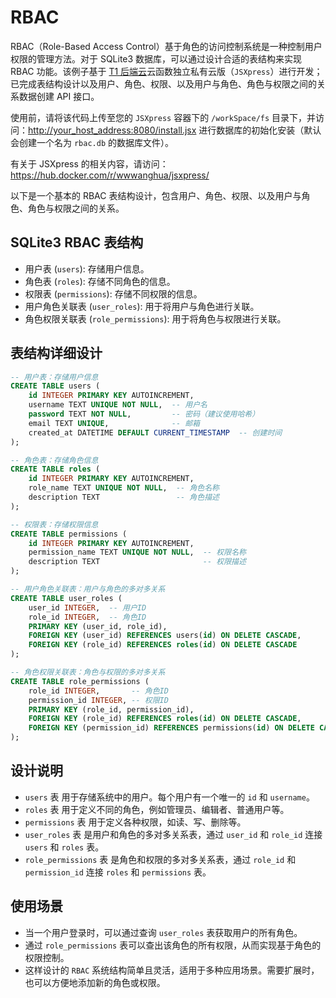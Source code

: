 # RBAC

RBAC（Role-Based Access Control）基于角色的访问控制系统是一种控制用户权限的管理方法。对于 SQLite3 数据库，可以通过设计合适的表结构来实现 RBAC 功能。该例子基于 <a href="https://w.t1y.net/">T1 后端云</a>云函数独立私有云版（`JSXpress`）进行开发；已完成表结构设计以及用户、角色、权限、以及用户与角色、角色与权限之间的关系数据创建 API 接口。

使用前，请将该代码上传至您的 `JSXpress` 容器下的 `/workSpace/fs` 目录下，并访问：<a href="http://your_host_address:8080/install.jsx">http://your_host_address:8080/install.jsx</a> 进行数据库的初始化安装（默认会创建一个名为 `rbac.db` 的数据库文件）。

有关于 JSXpress 的相关内容，请访问：<a href="https://hub.docker.com/r/wwwanghua/jsxpress/">https://hub.docker.com/r/wwwanghua/jsxpress/</a>

以下是一个基本的 RBAC 表结构设计，包含用户、角色、权限、以及用户与角色、角色与权限之间的关系。

## SQLite3 RBAC 表结构

- 用户表 (`users`): 存储用户信息。
- 角色表 (`roles`): 存储不同角色的信息。
- 权限表 (`permissions`): 存储不同权限的信息。
- 用户角色关联表 (`user_roles`): 用于将用户与角色进行关联。
- 角色权限关联表 (`role_permissions`): 用于将角色与权限进行关联。

## 表结构详细设计

```sql
-- 用户表：存储用户信息
CREATE TABLE users (
    id INTEGER PRIMARY KEY AUTOINCREMENT,
    username TEXT UNIQUE NOT NULL,  -- 用户名
    password TEXT NOT NULL,         -- 密码（建议使用哈希）
    email TEXT UNIQUE,              -- 邮箱
    created_at DATETIME DEFAULT CURRENT_TIMESTAMP  -- 创建时间
);

-- 角色表：存储角色信息
CREATE TABLE roles (
    id INTEGER PRIMARY KEY AUTOINCREMENT,
    role_name TEXT UNIQUE NOT NULL,  -- 角色名称
    description TEXT                 -- 角色描述
);

-- 权限表：存储权限信息
CREATE TABLE permissions (
    id INTEGER PRIMARY KEY AUTOINCREMENT,
    permission_name TEXT UNIQUE NOT NULL,  -- 权限名称
    description TEXT                       -- 权限描述
);

-- 用户角色关联表：用户与角色的多对多关系
CREATE TABLE user_roles (
    user_id INTEGER,  -- 用户ID
    role_id INTEGER,  -- 角色ID
    PRIMARY KEY (user_id, role_id),
    FOREIGN KEY (user_id) REFERENCES users(id) ON DELETE CASCADE,
    FOREIGN KEY (role_id) REFERENCES roles(id) ON DELETE CASCADE
);

-- 角色权限关联表：角色与权限的多对多关系
CREATE TABLE role_permissions (
    role_id INTEGER,       -- 角色ID
    permission_id INTEGER, -- 权限ID
    PRIMARY KEY (role_id, permission_id),
    FOREIGN KEY (role_id) REFERENCES roles(id) ON DELETE CASCADE,
    FOREIGN KEY (permission_id) REFERENCES permissions(id) ON DELETE CASCADE
);
```

## 设计说明

- `users` 表 用于存储系统中的用户。每个用户有一个唯一的 `id` 和 `username`。
- `roles` 表 用于定义不同的角色，例如管理员、编辑者、普通用户等。
- `permissions` 表 用于定义各种权限，如读、写、删除等。
- `user_roles` 表 是用户和角色的多对多关系表，通过 `user_id` 和 `role_id` 连接 `users` 和 `roles` 表。
- `role_permissions` 表 是角色和权限的多对多关系表，通过 `role_id` 和 `permission_id` 连接 `roles` 和 `permissions` 表。

## 使用场景

- 当一个用户登录时，可以通过查询 `user_roles` 表获取用户的所有角色。
- 通过 `role_permissions` 表可以查出该角色的所有权限，从而实现基于角色的权限控制。
- 这样设计的 `RBAC` 系统结构简单且灵活，适用于多种应用场景。需要扩展时，也可以方便地添加新的角色或权限。
